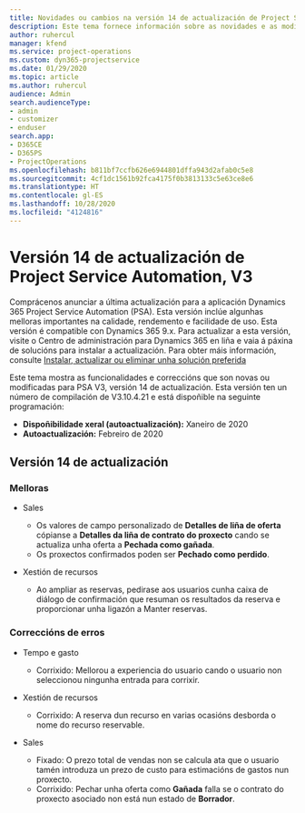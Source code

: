 ```yaml
---
title: Novidades ou cambios na versión 14 de actualización de Project Service Automation, V3
description: Este tema fornece información sobre as novidades e as modificacións na versión 14 de actualización de Project Service Automation, V3.
author: ruhercul
manager: kfend
ms.service: project-operations
ms.custom: dyn365-projectservice
ms.date: 01/29/2020
ms.topic: article
ms.author: ruhercul
audience: Admin
search.audienceType:
- admin
- customizer
- enduser
search.app:
- D365CE
- D365PS
- ProjectOperations
ms.openlocfilehash: b811bf7ccfb626e6944801dffa943d2afab0c5e8
ms.sourcegitcommit: 4cf1dc1561b92fca4175f0b3813133c5e63ce8e6
ms.translationtype: HT
ms.contentlocale: gl-ES
ms.lasthandoff: 10/28/2020
ms.locfileid: "4124816"
---
```

# <a name="project-service-automation-update-release-14-v3"></a>Versión 14 de actualización de Project Service Automation, V3
Comprácenos anunciar a última actualización para a aplicación Dynamics 365 Project Service Automation (PSA). Esta versión inclúe algunhas melloras importantes na calidade, rendemento e facilidade de uso. Esta versión é compatible con Dynamics 365 9.x. Para actualizar a esta versión, visite o Centro de administración para Dynamics 365 en liña e vaia á páxina de solucións para instalar a actualización. Para obter máis información, consulte [Instalar, actualizar ou eliminar unha solución preferida](https://docs.microsoft.com/power-platform/admin/install-remove-preferred-solution)

Este tema mostra as funcionalidades e correccións que son novas ou modificadas para PSA V3, versión 14 de actualización. Esta versión ten un número de compilación de V3.10.4.21 e está dispoñible na seguinte programación:

- **Dispoñibilidade xeral (autoactualización):** Xaneiro de 2020
- **Autoactualización:** Febreiro de 2020

## <a name="update-release-14"></a>Versión 14 de actualización

### <a name="enhancements"></a>Melloras

- Sales

     - Os valores de campo personalizado de **Detalles de liña de oferta** cópianse a **Detalles da liña de contrato do proxecto** cando se actualiza unha oferta a **Pechada como gañada**.
     - Os proxectos confirmados poden ser **Pechado como perdido**.

- Xestión de recursos

     - Ao ampliar as reservas, pedirase aos usuarios cunha caixa de diálogo de confirmación que resuman os resultados da reserva e proporcionar unha ligazón a Manter reservas.


### <a name="bug-fixes"></a>Correccións de erros

- Tempo e gasto

     - Corrixido: Mellorou a experiencia do usuario cando o usuario non seleccionou ningunha entrada para corrixir.

- Xestión de recursos

     - Corrixido: A reserva dun recurso en varias ocasións desborda o nome do recurso reservable.

- Sales

     - Fixado: O prezo total de vendas non se calcula ata que o usuario tamén introduza un prezo de custo para estimacións de gastos nun proxecto.
     - Corrixido: Pechar unha oferta como **Gañada** falla se o contrato do proxecto asociado non está nun estado de **Borrador**.

